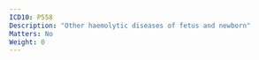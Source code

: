 ```yaml
---
ICD10: P558
Description: "Other haemolytic diseases of fetus and newborn"
Matters: No
Weight: 0
---
```

